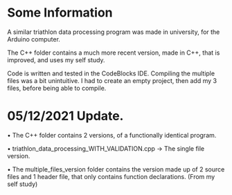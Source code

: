# Some Information

A similar triathlon data processing program was made in university, for the Arduino computer.

The C++ folder contains a much more recent version, made in C++, that is improved, and uses my self study.

Code is written and tested in the CodeBlocks IDE. Compiling the multiple files was a bit unintuitive. I had to create an empty project, then add my 3 files, before being able to compile.

# 05/12/2021 Update.
• The C++ folder contains 2 versions, of a functionally identical program.

• triathlon_data_processing_WITH_VALIDATION.cpp -> The single file version.

• The multiple_files_version folder contains the version made up of 2 source files and 1 header file, that only contains function declarations. (From my self study)


